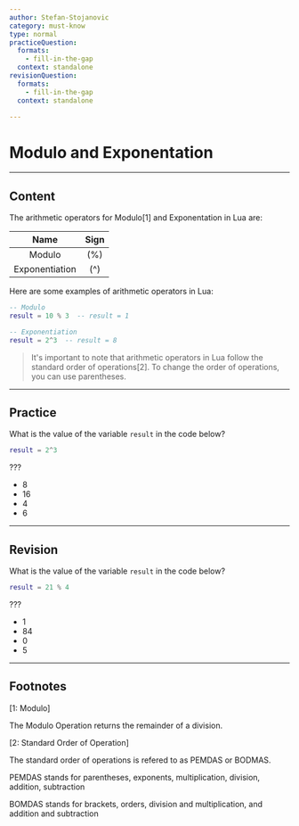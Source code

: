 ```yaml
---
author: Stefan-Stojanovic
category: must-know
type: normal
practiceQuestion:
  formats:
    - fill-in-the-gap
  context: standalone
revisionQuestion:
  formats:
    - fill-in-the-gap
  context: standalone

---
```


# Modulo and Exponentation

---
## Content

The arithmetic operators for Modulo[1] and Exponentation in Lua are:

|      Name      | Sign |
|:--------------:|:----:|
|     Modulo     |  (%) |
| Exponentiation |  (^) |

Here are some examples of arithmetic operators in Lua:
```lua
-- Modulo
result = 10 % 3  -- result = 1

-- Exponentiation
result = 2^3  -- result = 8
```

> It's important to note that arithmetic operators in Lua follow the standard order of operations[2]. To change the order of operations, you can use parentheses.

---

## Practice

What is the value of the variable `result` in the code below?

```lua
result = 2^3 
```

???

- 8
- 16
- 4
- 6

---

## Revision

What is the value of the variable `result` in the code below?

```lua
result = 21 % 4
```

???

- 1
- 84
- 0
- 5

---

## Footnotes

[1: Modulo]

The Modulo Operation returns the remainder of a division.

[2: Standard Order of Operation]

The standard order of operations is refered to as PEMDAS or BODMAS.

PEMDAS stands for parentheses, exponents, multiplication, division, addition, subtraction

BOMDAS stands for brackets, orders, division and multiplication, and addition and subtraction
